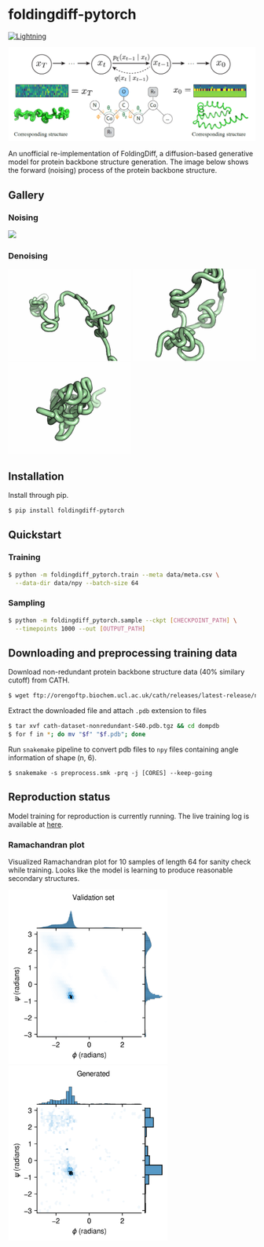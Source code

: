 # foldingdiff-pytorch

[![Lightning](https://img.shields.io/badge/-Lightning-792ee5?logo=pytorchlightning&logoColor=white)](https://github.com/Lightning-AI/lightning)

![banner](img/banner.png)

An unofficial re-implementation of FoldingDiff, a diffusion-based generative model for protein backbone structure generation.
The image below shows the forward (noising) process of the protein backbone structure.

## Gallery
### Noising 

<img src="img/noising.gif" width="250">

### Denoising

<p float="left">
  <img src="img/denoising_1.gif" width="250">
  <img src="img/denoising_2.gif" width="250">
  <img src="img/denoising_3.gif" width="250">
</p>

## Installation

Install through pip.
```bash
$ pip install foldingdiff-pytorch
```

## Quickstart

### Training
```bash
$ python -m foldingdiff_pytorch.train --meta data/meta.csv \
  --data-dir data/npy --batch-size 64
```

### Sampling
```bash
$ python -m foldingdiff_pytorch.sample --ckpt [CHECKPOINT_PATH] \
  --timepoints 1000 --out [OUTPUT_PATH]
```

## Downloading and preprocessing training data
Download non-redundant protein backbone structure data (40% similary cutoff) from CATH.
```bash 
$ wget ftp://orengoftp.biochem.ucl.ac.uk/cath/releases/latest-release/non-redundant-data-sets/cath-dataset-nonredundant-S40.pdb.tgz
```

Extract the downloaded file and attach `.pdb` extension to files
```bash
$ tar xvf cath-dataset-nonredundant-S40.pdb.tgz && cd dompdb
$ for f in *; do mv "$f" "$f.pdb"; done
```

Run `snakemake` pipeline to convert pdb files to `npy` files containing angle information of shape (n, 6).
```
$ snakemake -s preprocess.smk -prq -j [CORES] --keep-going
```

## Reproduction status

Model training for reproduction is currently running. The live training log is available at [here](https://api.wandb.ai/links/dohlee/1drc1ujg).


### Ramachandran plot
Visualized Ramachandran plot for 10 samples of length 64 for sanity check while training.
Looks like the model is learning to produce reasonable secondary structures.

<p float="left">
  <img src="img/ramachandran.png" width="325">
  <img src="img/ramachandran_generated.png" width="325">
</p>